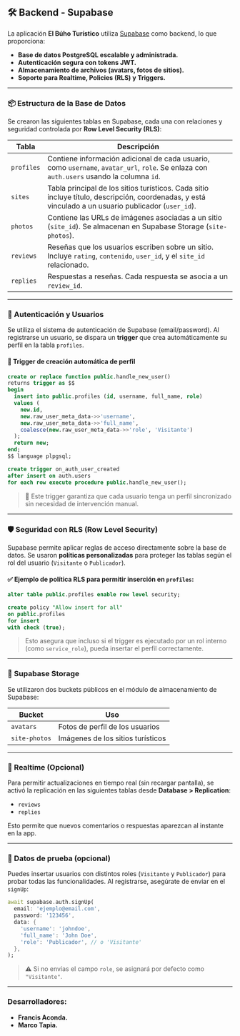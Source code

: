 ## 🛠️ Backend - Supabase

La aplicación **El Búho Turístico** utiliza [Supabase](https://supabase.io) como backend, lo que proporciona:

- **Base de datos PostgreSQL escalable y administrada.**
- **Autenticación segura con tokens JWT.**
- **Almacenamiento de archivos (avatars, fotos de sitios).**
- **Soporte para Realtime, Policies (RLS) y Triggers.**

---

### 📦 Estructura de la Base de Datos

Se crearon las siguientes tablas en Supabase, cada una con relaciones y seguridad controlada por **Row Level Security (RLS)**:

| Tabla        | Descripción |
|--------------|-------------|
| `profiles`   | Contiene información adicional de cada usuario, como `username`, `avatar_url`, `role`. Se enlaza con `auth.users` usando la columna `id`. |
| `sites`      | Tabla principal de los sitios turísticos. Cada sitio incluye título, descripción, coordenadas, y está vinculado a un usuario publicador (`user_id`). |
| `photos`     | Contiene las URLs de imágenes asociadas a un sitio (`site_id`). Se almacenan en Supabase Storage (`site-photos`). |
| `reviews`    | Reseñas que los usuarios escriben sobre un sitio. Incluye `rating`, `contenido`, `user_id`, y el `site_id` relacionado. |
| `replies`    | Respuestas a reseñas. Cada respuesta se asocia a un `review_id`. |

---

### 🔐 Autenticación y Usuarios

Se utiliza el sistema de autenticación de Supabase (email/password). Al registrarse un usuario, se dispara un **trigger** que crea automáticamente su perfil en la tabla `profiles`.

#### 🔄 Trigger de creación automática de perfil

```sql
create or replace function public.handle_new_user()
returns trigger as $$
begin
  insert into public.profiles (id, username, full_name, role)
  values (
    new.id,
    new.raw_user_meta_data->>'username',
    new.raw_user_meta_data->>'full_name',
    coalesce(new.raw_user_meta_data->>'role', 'Visitante')
  );
  return new;
end;
$$ language plpgsql;

create trigger on_auth_user_created
after insert on auth.users
for each row execute procedure public.handle_new_user();
```

> 🔎 Este trigger garantiza que cada usuario tenga un perfil sincronizado sin necesidad de intervención manual.

---

### 🛡️ Seguridad con RLS (Row Level Security)

Supabase permite aplicar reglas de acceso directamente sobre la base de datos. Se usaron **políticas personalizadas** para proteger las tablas según el rol del usuario (`Visitante` o `Publicador`).

#### ✅ Ejemplo de política RLS para permitir inserción en `profiles`:

```sql
alter table public.profiles enable row level security;

create policy "Allow insert for all"
on public.profiles
for insert
with check (true);
```

> Esto asegura que incluso si el trigger es ejecutado por un rol interno (como `service_role`), pueda insertar el perfil correctamente.

---

### 📸 Supabase Storage

Se utilizaron dos buckets públicos en el módulo de almacenamiento de Supabase:

| Bucket          | Uso                           |
|-----------------|--------------------------------|
| `avatars`       | Fotos de perfil de los usuarios |
| `site-photos`   | Imágenes de los sitios turísticos |

---

### 📡 Realtime (Opcional)

Para permitir actualizaciones en tiempo real (sin recargar pantalla), se activó la replicación en las siguientes tablas desde **Database > Replication**:

- `reviews`
- `replies`

Esto permite que nuevos comentarios o respuestas aparezcan al instante en la app.

---

### 🧪 Datos de prueba (opcional)

Puedes insertar usuarios con distintos roles (`Visitante` y `Publicador`) para probar todas las funcionalidades. Al registrarse, asegúrate de enviar en el `signUp`:

```dart
await supabase.auth.signUp(
  email: 'ejemplo@email.com',
  password: '123456',
  data: {
    'username': 'johndoe',
    'full_name': 'John Doe',
    'role': 'Publicador', // o 'Visitante'
  },
);
```

> ⚠️ Si no envías el campo `role`, se asignará por defecto como `"Visitante"`.

---

### Desarrolladores:

- **Francis Aconda.**
- **Marco Tapia.**

